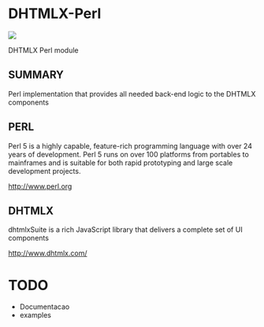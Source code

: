 DHTMLX-Perl
===========

<img src="https://raw.github.com/web2solutions/DHTMLX-Perl/master/assets/dhx_perl.jpg">

DHTMLX Perl module


SUMMARY
-------

Perl implementation that provides all needed back-end logic to the DHTMLX components

PERL
----

Perl 5 is a highly capable, feature-rich programming language with over 24 years of development. 
Perl 5 runs on over 100 platforms from portables to mainframes and is suitable for both rapid prototyping and large scale development projects.

http://www.perl.org


DHTMLX
------

dhtmlxSuite is a rich JavaScript library that delivers a complete set of UI components

http://www.dhtmlx.com/


# TODO
- Documentacao
- examples